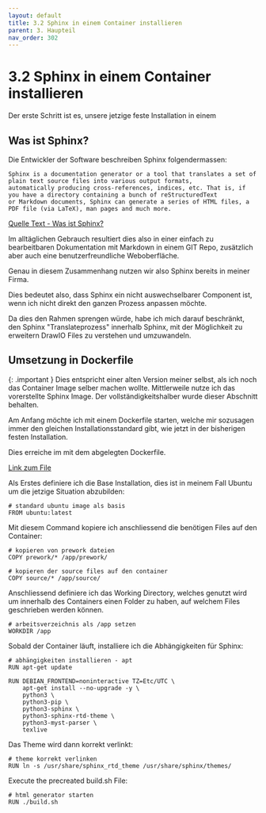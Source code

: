 ```yaml
---
layout: default
title: 3.2 Sphinx in einem Container installieren
parent: 3. Haupteil
nav_order: 302
---
```


# 3.2 Sphinx in einem Container installieren

Der erste Schritt ist es, unsere jetzige feste Installation in einem 

## Was ist Sphinx?

Die Entwickler der Software beschreiben Sphinx folgendermassen:

```
Sphinx is a documentation generator or a tool that translates a set of plain text source files into various output formats, 
automatically producing cross-references, indices, etc. That is, if you have a directory containing a bunch of reStructuredText 
or Markdown documents, Sphinx can generate a series of HTML files, a PDF file (via LaTeX), man pages and much more.
```
[Quelle Text - Was ist Sphinx?](../anhang/quellen.html#522-was-ist-sphinx)

Im alltäglichen Gebrauch resultiert dies also in einer einfach zu bearbeitbaren Dokumentation mit Markdown in einem GIT Repo, zusätzlich aber auch eine benutzerfreundliche Weboberfläche.

Genau in diesem Zusammenhang nutzen wir also Sphinx bereits in meiner Firma.

Dies bedeutet also, dass Sphinx ein nicht auswechselbarer Component ist, wenn ich nicht direkt den ganzen Prozess anpassen möchte.

Da dies den Rahmen sprengen würde, habe ich mich darauf beschränkt, den Sphinx "Translateprozess" innerhalb Sphinx, mit der Möglichkeit zu erweitern DrawIO Files zu verstehen und umzuwandeln.

## Umsetzung in Dockerfile

{: .important }
Dies entspricht einer alten Version meiner selbst, als ich noch das Container Image selber machen wollte. Mittlerweile nutze ich das vorerstellte Sphinx Image. Der vollständigkeitshalber wurde dieser Abschnitt behalten.

Am Anfang möchte ich mit einem Dockerfile starten, welche mir sozusagen immer den gleichen Installationsstandard gibt, wie jetzt in der bisherigen festen Installation.

Dies erreiche im mit dem abgelegten Dockerfile.

[Link zum File](../../Dockerfile)

Als Erstes definiere ich die Base Installation, dies ist in meinem Fall Ubuntu um die jetzige Situation abzubilden:

```
# standard ubuntu image als basis
FROM ubuntu:latest
```

Mit diesem Command kopiere ich anschliessend die benötigen Files auf den Container:

```
# kopieren von prework dateien
COPY prework/* /app/prework/

# kopieren der source files auf den container
COPY source/* /app/source/
```

Anschliessend definiere ich das Working Directory, welches genutzt wird um innerhalb des Containers einen Folder zu haben, auf welchem Files geschrieben werden können.

```
# arbeitsverzeichnis als /app setzen
WORKDIR /app
```

Sobald der Container läuft, installiere ich die Abhängigkeiten für Sphinx:

```
# abhängigkeiten installieren - apt
RUN apt-get update

RUN DEBIAN_FRONTEND=noninteractive TZ=Etc/UTC \
    apt-get install --no-upgrade -y \
    python3 \
    python3-pip \
    python3-sphinx \
    python3-sphinx-rtd-theme \
    python3-myst-parser \
    texlive
```

Das Theme wird dann korrekt verlinkt:

```
# theme korrekt verlinken
RUN ln -s /usr/share/sphinx_rtd_theme /usr/share/sphinx/themes/
```

Execute the precreated build.sh File:

```
# html generator starten
RUN ./build.sh
```
